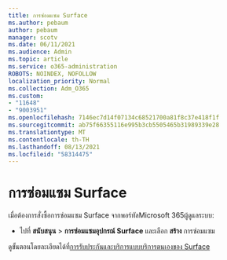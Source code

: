 ```yaml
---
title: การซ่อมแซม Surface
ms.author: pebaum
author: pebaum
manager: scotv
ms.date: 06/11/2021
ms.audience: Admin
ms.topic: article
ms.service: o365-administration
ROBOTS: NOINDEX, NOFOLLOW
localization_priority: Normal
ms.collection: Adm_O365
ms.custom:
- "11648"
- "9003951"
ms.openlocfilehash: 7146ec7d14f07134c68521700a81f8c37e418f1f
ms.sourcegitcommit: ab75f66355116e995b3cb5505465b31989339e28
ms.translationtype: MT
ms.contentlocale: th-TH
ms.lasthandoff: 08/13/2021
ms.locfileid: "58314475"
---
```

# <a name="surface-repairs"></a>การซ่อมแซม Surface

เมื่อต้องการสั่งซื้อการซ่อมแซม Surface จากพอร์ทัลMicrosoft 365ผู้ดูแลระบบ:

- ไปที่ **สนับสนุน**  >  **การซ่อมแซมอุปกรณ์ Surface** และเลือก **สร้าง** การซ่อมแซม 

ดูขั้นตอนโดยละเอียดได้ที่[การรับประกันและบริการแบบบริการตนเองของ Surface](https://docs.microsoft.com/surface/self-serve-warranty-service)